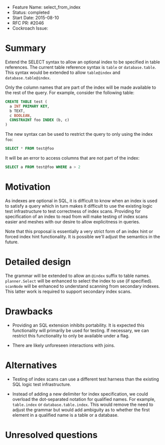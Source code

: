 - Feature Name: select_from_index
- Status: completed
- Start Date: 2015-08-10
- RFC PR: #2046
- Cockroach Issue:

# Summary

Extend the SELECT syntax to allow an optional index to be specified in table
references. The current table reference syntax is `table` or
`database.table`. This syntax would be extended to allow `table@index` and
`database.table@index`.

Only the column names that are part of the index will be made available to the
rest of the query. For example, consider the following table:

```sql
CREATE TABLE test (
  a INT PRIMARY KEY,
  b TEXT,
  c BOOLEAN,
  CONSTRAINT foo INDEX (b, c)
)
```

The new syntax can be used to restrict the query to only using the index `foo`:

```sql
SELECT * FROM test@foo
```

It will be an error to access columns that are not part of the index:

```sql
SELECT a FROM test@foo WHERE a > 2
```

# Motivation

As indexes are optional in SQL, it is difficult to know when an index is used
to satisfy a query which in turn makes it difficult to use the existing logic
test infrastructure to test correctness of index scans. Providing for
specification of an index to read from will make testing of index scans easier
and meshes with our desire to allow explicitness in queries.

Note that this proposal is essentially a very strict form of an index hint or
forced index hint functionality. It is possible we'll adjust the semantics in
the future.

# Detailed design

The grammar will be extended to allow an `@index` suffix to
table names. `planner.Select` will be enhanced to select the index to use
(if specified). `scanNode` will be enhanced to understand scanning from
secondary indexes. This latter work is required to support secondary index
scans.

# Drawbacks

* Providing an SQL extension inhibits portability. It is expected this
  functionality will primarily be used for testing. If necessary, we can
  restrict this functionality to only be available under a flag.

* There are likely unforeseen interactions with joins.

# Alternatives

* Testing of index scans can use a different test harness than the existing SQL
  logic test infrastructure.

* Instead of adding a new delimiter for index specification, we could overload
  the dot-separated notation for qualified names. For example, `table.index` or
  `database.table.index`. This would remove the need to adjust the grammar but
  would add ambiguity as to whether the first element in a qualified name is a
  table or a database.

# Unresolved questions
